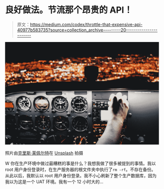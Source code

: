 # 良好做法。节流那个昂贵的 API！

> 原文：<https://medium.com/codex/throttle-that-expensive-api-40977b583735?source=collection_archive---------20----------------------->

![](img/6ce4a8772a7c0f719c3f8ff4905b5947.png)

照片由[克里斯·莱佩尔特](https://unsplash.com/@cleipelt?utm_source=medium&utm_medium=referral)在 [Unsplash](https://unsplash.com?utm_source=medium&utm_medium=referral) 拍摄

W 你在生产环境中做过最糟糕的事是什么？我想我做了很多被提到的事情。我以 root 用户身份登录时，在生产服务器的根文件夹中执行了`rm -rf`。不存在备份。从此以后，我默认以 root 用户身份登录。我不小心刷新了整个生产数据库，因为我以为这是一个 UAT 环境。我有一个 12 小时大的…